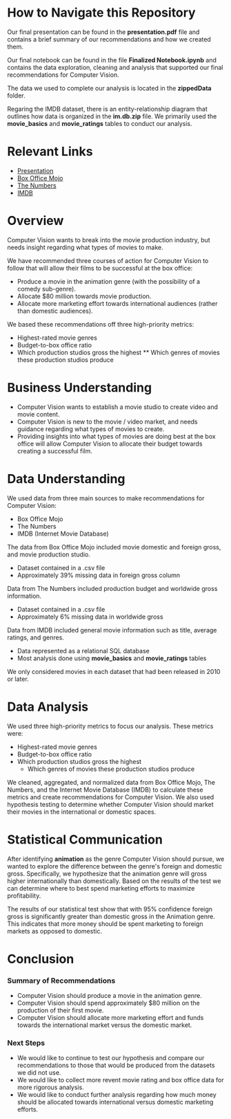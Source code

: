 # How to Navigate this Repository

Our final presentation can be found in the __presentation.pdf__ file and contains a brief summary of our recommendations and how we created them. 

Our final notebook can be found in the file __Finalized Notebook.ipynb__ and contains 
the data exploration, cleaning and analysis that supported our final recommendations for Computer Vision. 

The data we used to complete our analysis is located in the __zippedData__ folder. 

Regaring the IMDB dataset, there is an entity-relationship diagram that outlines how data is organized in the __im.db.zip__ file. We primarily used the __movie_basics__ and __movie_ratings__ tables to conduct our analysis.  

# Relevant Links
* [Presentation](https://github.com/mehince/group-1-capstone/blob/main/presentation.pdf)
* [Box Office Mojo](https://www.boxofficemojo.com/)
* [The Numbers](https://www.the-numbers.com/)
* [IMDB](https://www.imdb.com/)

# Overview 

Computer Vision wants to break into the movie production industry, but needs insight regarding what types of movies to make. 

We have recommended three courses of action for Computer Vision to follow that will allow their films to be successful at the box office:
* Produce a movie in the animation genre (with the possibility of a comedy sub-genre).
* Allocate $80 million towards movie production. 
* Allocate more marketing effort towards international audiences (rather than domestic audiences). 

We based these recommendations off three high-priority metrics:
* Highest-rated movie genres
* Budget-to-box office ratio
* Which production studios gross the highest
  ** Which genres of movies these production studios produce

# Business Understanding 

* Computer Vision wants to establish a movie studio to create video and movie content. 
* Computer Vision is new to the movie / video market, and needs guidance regarding what types of movies to create. 
* Providing insights into what types of movies are doing best at the box office will allow Computer Vision to allocate their budget towards creating a successful film. 

# Data Understanding 

We used data from three main sources to make recommendations for Computer Vision:
* Box Office Mojo
* The Numbers
* IMDB (Internet Movie Database)

The data from Box Office Mojo included movie domestic and foreign gross, and movie production studio.
* Dataset contained in a .csv file
* Approximately 39% missing data in foreign gross column

Data from The Numbers included production budget and worldwide gross information.
* Dataset contained in a .csv file
* Approximately 6% missing data in worldwide gross

Data from IMDB included general movie information such as title, average ratings, and genres.
* Data represented as a relational SQL database
* Most analysis done using **movie_basics** and **movie_ratings** tables

We only considered movies in each dataset that had been released in 2010 or later.

# Data Analysis

We used three high-priority metrics to focus our analysis. These metrics were:
* Highest-rated movie genres
* Budget-to-box office ratio
* Which production studios gross the highest
  * Which genres of movies these production studios produce
 
We cleaned, aggregated, and normalized data from Box Office Mojo, The Numbers, and the Internet Movie Database (IMDB) to calculate these metrics and create recommendations for Computer Vision. We also used hypothesis testing to determine whether Computer Vision should market their movies in the international or domestic spaces. 

# Statistical Communication

After identifying **animation** as the genre Computer Vision should pursue, we wanted to explore the difference between the genre's foreign and domestic gross. Specifically, we hypothesize that the animation genre will gross higher internationally than domestically. Based on the results of the test we can determine where to best spend marketing efforts to maximize profitability.

The results of our statistical test show that with 95% confidence foreign gross is significantly greater than domestic gross in the Animation genre. This indicates that more money should be spent marketing to foreign markets as opposed to domestic.  

# Conclusion
### Summary of Recommendations

* Computer Vision should produce a movie in the animation genre.
* Computer Vision should spend approximately $80 million on the production of their first movie. 
* Computer Vision should allocate more marketing effort and funds towards the international market versus the domestic market. 

### Next Steps

* We would like to continue to test our hypothesis and compare our recommendations to those that would be produced from the datasets we did not use. 
* We would like to collect more revent movie rating and box office data for more rigorous analysis. 
* We would like to conduct further analysis regarding how much money should be allocated towards international versus domestic marketing efforts.
